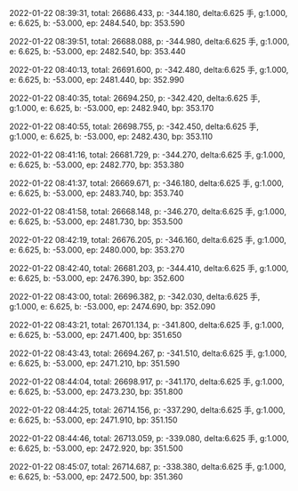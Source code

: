 2022-01-22 08:39:31, total: 26686.433, p: -344.180, delta:6.625 手, g:1.000, e: 6.625, b: -53.000, ep: 2484.540, bp: 353.590

2022-01-22 08:39:51, total: 26688.088, p: -344.980, delta:6.625 手, g:1.000, e: 6.625, b: -53.000, ep: 2482.540, bp: 353.440

2022-01-22 08:40:13, total: 26691.600, p: -342.480, delta:6.625 手, g:1.000, e: 6.625, b: -53.000, ep: 2481.440, bp: 352.990

2022-01-22 08:40:35, total: 26694.250, p: -342.420, delta:6.625 手, g:1.000, e: 6.625, b: -53.000, ep: 2482.940, bp: 353.170

2022-01-22 08:40:55, total: 26698.755, p: -342.450, delta:6.625 手, g:1.000, e: 6.625, b: -53.000, ep: 2482.430, bp: 353.110

2022-01-22 08:41:16, total: 26681.729, p: -344.270, delta:6.625 手, g:1.000, e: 6.625, b: -53.000, ep: 2482.770, bp: 353.380

2022-01-22 08:41:37, total: 26669.671, p: -346.180, delta:6.625 手, g:1.000, e: 6.625, b: -53.000, ep: 2483.740, bp: 353.740

2022-01-22 08:41:58, total: 26668.148, p: -346.270, delta:6.625 手, g:1.000, e: 6.625, b: -53.000, ep: 2481.730, bp: 353.500

2022-01-22 08:42:19, total: 26676.205, p: -346.160, delta:6.625 手, g:1.000, e: 6.625, b: -53.000, ep: 2480.000, bp: 353.270

2022-01-22 08:42:40, total: 26681.203, p: -344.410, delta:6.625 手, g:1.000, e: 6.625, b: -53.000, ep: 2476.390, bp: 352.600

2022-01-22 08:43:00, total: 26696.382, p: -342.030, delta:6.625 手, g:1.000, e: 6.625, b: -53.000, ep: 2474.690, bp: 352.090

2022-01-22 08:43:21, total: 26701.134, p: -341.800, delta:6.625 手, g:1.000, e: 6.625, b: -53.000, ep: 2471.400, bp: 351.650

2022-01-22 08:43:43, total: 26694.267, p: -341.510, delta:6.625 手, g:1.000, e: 6.625, b: -53.000, ep: 2471.210, bp: 351.590

2022-01-22 08:44:04, total: 26698.917, p: -341.170, delta:6.625 手, g:1.000, e: 6.625, b: -53.000, ep: 2473.230, bp: 351.800

2022-01-22 08:44:25, total: 26714.156, p: -337.290, delta:6.625 手, g:1.000, e: 6.625, b: -53.000, ep: 2471.910, bp: 351.150

2022-01-22 08:44:46, total: 26713.059, p: -339.080, delta:6.625 手, g:1.000, e: 6.625, b: -53.000, ep: 2472.920, bp: 351.500

2022-01-22 08:45:07, total: 26714.687, p: -338.380, delta:6.625 手, g:1.000, e: 6.625, b: -53.000, ep: 2472.500, bp: 351.360